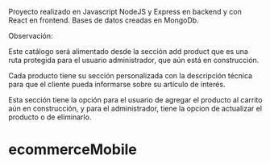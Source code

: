 

Proyecto realizado en Javascript  NodeJS y Express en backend y con React en frontend. Bases de datos creadas en MongoDb.

Observación: 

Este catálogo será alimentado desde la sección add product que es una ruta protegida para el usuario administrador, que aún está en construcción.

Cada producto tiene su sección personalizada con la descripción técnica para que el cliente pueda informarse sobre su artículo de interés.

Esta sección tiene la opción para el usuario de agregar el producto al carrito aún en construcción, y para el administrador, tiene la opcion de actualizar el producto o de eliminarlo.




# ecommerceMobile
